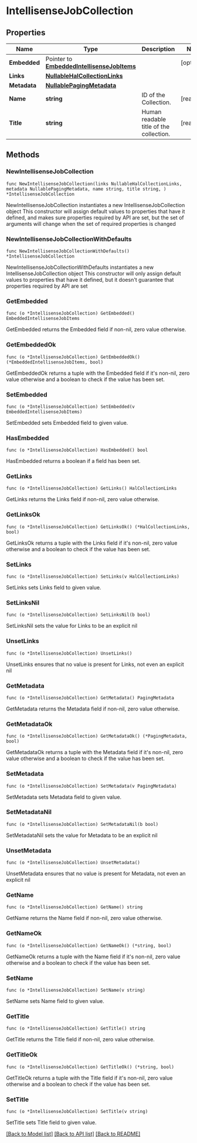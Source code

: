 # IntellisenseJobCollection

## Properties

Name | Type | Description | Notes
------------ | ------------- | ------------- | -------------
**Embedded** | Pointer to [**EmbeddedIntellisenseJobItems**](EmbeddedIntellisenseJobItems.md) |  | [optional] 
**Links** | [**NullableHalCollectionLinks**](HalCollectionLinks.md) |  | 
**Metadata** | [**NullablePagingMetadata**](PagingMetadata.md) |  | 
**Name** | **string** | ID of the Collection. | [readonly] 
**Title** | **string** | Human readable title of the collection. | [readonly] 

## Methods

### NewIntellisenseJobCollection

`func NewIntellisenseJobCollection(links NullableHalCollectionLinks, metadata NullablePagingMetadata, name string, title string, ) *IntellisenseJobCollection`

NewIntellisenseJobCollection instantiates a new IntellisenseJobCollection object
This constructor will assign default values to properties that have it defined,
and makes sure properties required by API are set, but the set of arguments
will change when the set of required properties is changed

### NewIntellisenseJobCollectionWithDefaults

`func NewIntellisenseJobCollectionWithDefaults() *IntellisenseJobCollection`

NewIntellisenseJobCollectionWithDefaults instantiates a new IntellisenseJobCollection object
This constructor will only assign default values to properties that have it defined,
but it doesn't guarantee that properties required by API are set

### GetEmbedded

`func (o *IntellisenseJobCollection) GetEmbedded() EmbeddedIntellisenseJobItems`

GetEmbedded returns the Embedded field if non-nil, zero value otherwise.

### GetEmbeddedOk

`func (o *IntellisenseJobCollection) GetEmbeddedOk() (*EmbeddedIntellisenseJobItems, bool)`

GetEmbeddedOk returns a tuple with the Embedded field if it's non-nil, zero value otherwise
and a boolean to check if the value has been set.

### SetEmbedded

`func (o *IntellisenseJobCollection) SetEmbedded(v EmbeddedIntellisenseJobItems)`

SetEmbedded sets Embedded field to given value.

### HasEmbedded

`func (o *IntellisenseJobCollection) HasEmbedded() bool`

HasEmbedded returns a boolean if a field has been set.

### GetLinks

`func (o *IntellisenseJobCollection) GetLinks() HalCollectionLinks`

GetLinks returns the Links field if non-nil, zero value otherwise.

### GetLinksOk

`func (o *IntellisenseJobCollection) GetLinksOk() (*HalCollectionLinks, bool)`

GetLinksOk returns a tuple with the Links field if it's non-nil, zero value otherwise
and a boolean to check if the value has been set.

### SetLinks

`func (o *IntellisenseJobCollection) SetLinks(v HalCollectionLinks)`

SetLinks sets Links field to given value.


### SetLinksNil

`func (o *IntellisenseJobCollection) SetLinksNil(b bool)`

 SetLinksNil sets the value for Links to be an explicit nil

### UnsetLinks
`func (o *IntellisenseJobCollection) UnsetLinks()`

UnsetLinks ensures that no value is present for Links, not even an explicit nil
### GetMetadata

`func (o *IntellisenseJobCollection) GetMetadata() PagingMetadata`

GetMetadata returns the Metadata field if non-nil, zero value otherwise.

### GetMetadataOk

`func (o *IntellisenseJobCollection) GetMetadataOk() (*PagingMetadata, bool)`

GetMetadataOk returns a tuple with the Metadata field if it's non-nil, zero value otherwise
and a boolean to check if the value has been set.

### SetMetadata

`func (o *IntellisenseJobCollection) SetMetadata(v PagingMetadata)`

SetMetadata sets Metadata field to given value.


### SetMetadataNil

`func (o *IntellisenseJobCollection) SetMetadataNil(b bool)`

 SetMetadataNil sets the value for Metadata to be an explicit nil

### UnsetMetadata
`func (o *IntellisenseJobCollection) UnsetMetadata()`

UnsetMetadata ensures that no value is present for Metadata, not even an explicit nil
### GetName

`func (o *IntellisenseJobCollection) GetName() string`

GetName returns the Name field if non-nil, zero value otherwise.

### GetNameOk

`func (o *IntellisenseJobCollection) GetNameOk() (*string, bool)`

GetNameOk returns a tuple with the Name field if it's non-nil, zero value otherwise
and a boolean to check if the value has been set.

### SetName

`func (o *IntellisenseJobCollection) SetName(v string)`

SetName sets Name field to given value.


### GetTitle

`func (o *IntellisenseJobCollection) GetTitle() string`

GetTitle returns the Title field if non-nil, zero value otherwise.

### GetTitleOk

`func (o *IntellisenseJobCollection) GetTitleOk() (*string, bool)`

GetTitleOk returns a tuple with the Title field if it's non-nil, zero value otherwise
and a boolean to check if the value has been set.

### SetTitle

`func (o *IntellisenseJobCollection) SetTitle(v string)`

SetTitle sets Title field to given value.



[[Back to Model list]](../README.md#documentation-for-models) [[Back to API list]](../README.md#documentation-for-api-endpoints) [[Back to README]](../README.md)


